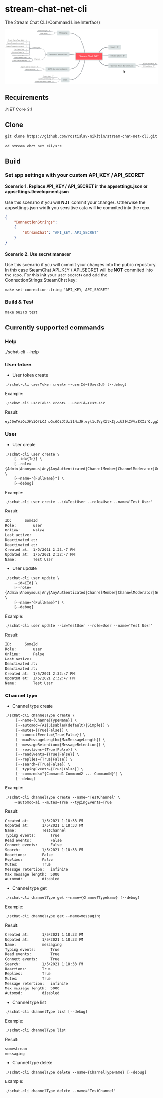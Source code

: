 # stream-chat-net-cli
The Stream Chat CLI (Command Line Interface)

![Mindmap](https://github.com/rostislav-nikitin/stream-chat-net-cli/blob/main/mind_map.png)

## Requirements
.NET Core 3.1

## Clone
```console
git clone https://github.com/rostislav-nikitin/stream-chat-net-cli.git

cd stream-chat-net-cli/src
```

## Build
### Set app settings with your custom API_KEY / API_SECRET
#### Scenario 1. Replace API_KEY / API_SECRET in the appsettings.json or appsettings.Development.json
Use this scenario if you will **NOT** commit your changes. Otherwise the appsettings.json width you sensitive data will be commited into the repo.
```JSON
{
	"ConnectionStrings":
	{
		"StreamChat": "API_KEY, API_SECRET"
	}
}
```
#### Scenario 2. Use secret manager
Use this scenario if you will commit your changes into the public repository. In this case SreamChat API_KEY / API_SECRET will be **NOT** commited into the repo.
For this init your user secrets and add the ConnectionStrings:StreamChat key:
```console
make set-connection-string "API_KEY, API_SECRET"
```
### Build & Test
```console
make build test
```

## Currently supported commands
### Help
./schat-cli --help
### User token
- User token create
```console 
./schat-cli userToken create --userId={UserId} [--debug]
```
Example:
```console
./schat-cli userToken create --userId=TestUser
```
Result:
```console
eyJ0eTAiOiJKV1QfLCJhbGc6OiJIUz11NiJ9.eyt1c2VyX2lkIjoiU29tZVVzZXIifQ.gg2Lhd6fsvAtmimuDRQ14tq6iH5cYYm3F7K1sZS4P3w
```
### User
- User create
```console 
./schat-cli user create \
	[--id={Id}] \
	[--role={Admin|Anonymous|Any|AnyAuthenticated|ChannelMember|ChannelModerator|Guest|User(default)}] \
	[--name="{FullName}"] \
	[--debug]
```
Example:
```console
./schat-cli user create --id=TestUser --role=User --name="Test User"
``` 
Result:
```console
ID:		 SomeId
Role:		 user
Online:		 False
Last active:	 
Deactivated at: 
Deactivated at: 
Created at:	 1/5/2021 2:32:47 PM
Updated at:	 1/5/2021 2:32:47 PM
Name:		 Test User
```

- User update
```console 
./schat-cli user update \
	--id={Id} \
	[--role={Admin|Anonymous|Any|AnyAuthenticated|ChannelMember|ChannelModerator|Guest|User(default)}] \
	[--name="{FullName}"] \
	[--debug]
```
Example:
```console
./schat-cli user update --id=TestUser --role=User --name="Test User"
``` 
Result:
```console
ID:		 SomeId
Role:		 user
Online:		 False
Last active:	 
Deactivated at: 
Deactivated at: 
Created at:	 1/5/2021 2:32:47 PM
Updated at:	 1/5/2021 2:32:47 PM
Name:		 Test User
```

### Channel type
- Channel type create
```console
./schat-cli channelType create \
	 [--name={ChannelTypeName}] \
	 [--automod={AI|Disabled(default)|Simple}] \
	 [--mutes={True|False}] \
	 [--connectEvents={True|False}] \
	 [--maxMessageLength={MaxMessageLength}] \
	 [--messageRetention={MessageRetention}] \
	 [--reactions={True|False}] \
	 [--readEvents={True|False}] \
	 [--replies={True|False}] \
	 [--search={True|False}] \
	 [--typingEvents={True|False}] \
	 [--commands="{Command1 Command2 ... CommandN}"] \
	 [--debug]
```
Example:
```console
./schat-cli channelType create --name="TestChannel" \
 	--automod=ai --mutes=True --typingEvents=True
```
Result:
```console
Created at:		 1/5/2021 1:18:33 PM
Udpated at:		 1/5/2021 1:18:33 PM
Name:			 TestChannel
Typing events:		 True
Read events:		 False
Connect events:		 False
Search:			 1/5/2021 1:18:33 PM
Reactions:		 False
Replies:		 False
Mutes:			 True
Message retention:	 infinite
Max message length:	 5000
Automod:		 disabled
```
- Channel type get
```console
./schat-cli channelType get --name={ChannelTypeName} [--debug]
```
Example:
```console
./schat-cli channelType get --name=messaging
```
Result:
```console
Created at:		 1/5/2021 1:18:33 PM
Udpated at:		 1/5/2021 1:18:33 PM
Name:			 messaging
Typing events:		 True
Read events:		 True
Connect events:		 True
Search:			 1/5/2021 1:18:33 PM
Reactions:		 True
Replies:		 True
Mutes:			 True
Message retention:	 infinite
Max message length:	 5000
Automod:		 disabled
```
- Channel type list
```console 
./schat-cli channelType list [--debug]
```
Example:
```console
./schat-cli channelType list
```
Result:
```console
somestream
messaging
```
- Channel type delete
```console
./schat-cli channelType delete --name={ChannelTypeName} [--debug]
```
Example:
```console
./schat-cli channelType delete --name="TestChannel"
```

